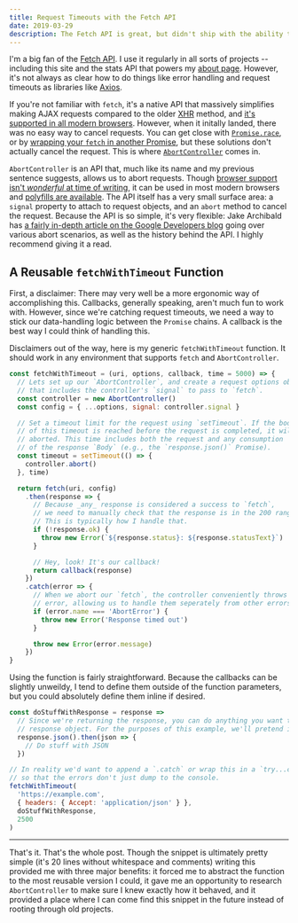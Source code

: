 ```yaml
---
title: Request Timeouts with the Fetch API
date: 2019-03-29
description: The Fetch API is great, but didn't ship with the ability to timeout requests. There's a new API to help with that.
---
```


I'm a big fan of the [Fetch API](https://developer.mozilla.org/en-US/docs/Web/API/Fetch_API). I use it regularly in all sorts of projects -- including this site and the stats API that powers my [about page](/about/). However, it's not always as clear how to do things like error handling and request timeouts as libraries like [Axios](https://github.com/axios/axios).

If you're not familiar with `fetch`, it's a native API that massively simplifies making AJAX requests compared to the older [XHR](https://developer.mozilla.org/en-US/docs/Web/API/XMLHTTPRequest) method, and [it's supported in all modern browsers](https://caniuse.com/#feat=fetch). However, when it initally landed, there was no easy way to cancel requests. You can get close with [`Promise.race`](https://developer.mozilla.org/en-US/docs/Web/JavaScript/Reference/Global_Objects/Promise/race), or by [wrapping your `fetch` in another Promise](https://github.com/github/fetch/issues/175#issuecomment-216791333), but these solutions don't actually cancel the request. This is where [`AbortController`](https://developer.mozilla.org/en-US/docs/Web/API/AbortController) comes in.

`AbortController` is an API that, much like its name and my previous sentence suggests, allows us to abort requests. Though [browser support isn't _wonderful_ at time of writing](https://caniuse.com/#feat=abortcontroller), it can be used in most modern browsers and [polyfills are available](https://github.com/mo/abortcontroller-polyfill). The API itself has a very small surface area: a `signal` property to attach to request objects, and an `abort` method to cancel the request. Because the API is so simple, it's very flexible: Jake Archibald has [a fairly in-depth article on the Google Developers blog](https://developers.google.com/web/updates/2017/09/abortable-fetch) going over various abort scenarios, as well as the history behind the API. I highly recommend giving it a read.

## A Reusable `fetchWithTimeout` Function

First, a disclaimer: There may very well be a more ergonomic way of accomplishing this. Callbacks, generally speaking, aren't much fun to work with. However, since we're catching request timeouts, we need a way to stick our data-handling logic between the `Promise` chains. A callback is the best way I could think of handling this.

Disclaimers out of the way, here is my generic `fetchWithTimeout` function. It should work in any environment that supports `fetch` and `AbortController`.

```js
const fetchWithTimeout = (uri, options, callback, time = 5000) => {
  // Lets set up our `AbortController`, and create a request options object
  // that includes the controller's `signal` to pass to `fetch`.
  const controller = new AbortController()
  const config = { ...options, signal: controller.signal }

  // Set a timeout limit for the request using `setTimeout`. If the body
  // of this timeout is reached before the request is completed, it will be
  // aborted. This time includes both the request and any consumption
  // of the response `Body` (e.g., the `response.json()` Promise).
  const timeout = setTimeout(() => {
    controller.abort()
  }, time)

  return fetch(uri, config)
    .then(response => {
      // Because _any_ response is considered a success to `fetch`,
      // we need to manually check that the response is in the 200 range.
      // This is typically how I handle that.
      if (!response.ok) {
        throw new Error(`${response.status}: ${response.statusText}`)
      }

      // Hey, look! It's our callback!
      return callback(response)
    })
    .catch(error => {
      // When we abort our `fetch`, the controller conveniently throws a named
      // error, allowing us to handle them seperately from other errors.
      if (error.name === 'AbortError') {
        throw new Error('Response timed out')
      }

      throw new Error(error.message)
    })
}
```

Using the function is fairly straightforward. Because the callbacks can be slightly unweildy, I tend to define them outside of the function parameters, but you could absolutely define them inline if desired.

```js
const doStuffWithResponse = response =>
  // Since we're returning the response, you can do anything you want to the
  // response object. For the purposes of this example, we'll pretend it's JSON.
  response.json().then(json => {
    // Do stuff with JSON
  })

// In reality we'd want to append a `.catch` or wrap this in a `try...catch`
// so that the errors don't just dump to the console.
fetchWithTimeout(
  'https://example.com',
  { headers: { Accept: 'application/json' } },
  doStuffWithResponse,
  2500
)
```

---

That's it. That's the whole post. Though the snippet is ultimately pretty simple (it's 20 lines without whitespace and comments) writing this provided me with three major benefits: it forced me to abstract the function to the most reusable version I could, it gave me an opportunity to research `AbortController` to make sure I knew exactly how it behaved, and it provided a place where I can come find this snippet in the future instead of rooting through old projects.
